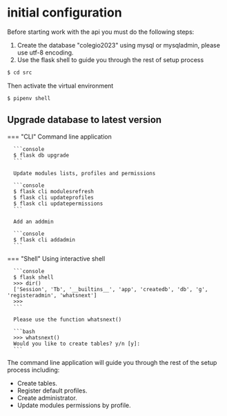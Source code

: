 # initial configuration

Before starting work with the api you must do the following steps:

1. Create the database "colegio2023" using mysql or mysqladmin, please use utf-8
   encoding.
2. Use the flask shell to guide you through the rest of setup process

```bash
$ cd src
```

Then activate the virtual environment

```bash
$ pipenv shell
```

## Upgrade database to latest version

=== "CLI"
      Command line application

      ```console
      $ flask db upgrade
      ```

      Update modules lists, profiles and permissions

      ```console
      $ flask cli modulesrefresh
      $ flask cli updateprofiles
      $ flask cli updatepermissions
      ```

      Add an addmin

      ```console
      $ flask cli addadmin
      ```

=== "Shell"
      Using interactive shell

      ```console
      $ flask shell
      >>> dir()
      ['Session', 'Tb', '__builtins__', 'app', 'createdb', 'db', 'g', 'registeradmin', 'whatsnext']
      >>>
      ```

      Please use the function whatsnext()

      ```bash
      >>> whatsnext()
      Would you like to create tables? y/n [y]:
      ```

The command line application will guide you through the rest of the setup
process including:

- Create tables.
- Register default profiles.
- Create administrator.
- Update modules permissions by profile.
